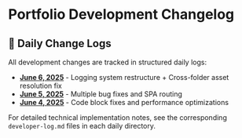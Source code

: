 # Portfolio Development Changelog

## 📅 Daily Change Logs

All development changes are tracked in structured daily logs:

- **[June 6, 2025](./src/frame-logs/2025-06-06/change-log.md)** - Logging system restructure + Cross-folder asset resolution fix
- **[June 5, 2025](./src/frame-logs/2025-06-05/change-log.md)** - Multiple bug fixes and SPA routing  
- **[June 4, 2025](./src/frame-logs/2025-06-04/change-log.md)** - Code block fixes and performance optimizations

For detailed technical implementation notes, see the corresponding `developer-log.md` files in each daily directory.
